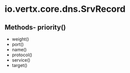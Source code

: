 # io.vertx.core.dns.SrvRecord
## Methods- priority()
- weight()
- port()
- name()
- protocol()
- service()
- target()
